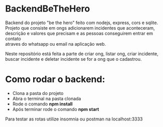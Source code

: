 # BackendBeTheHero
Backend do projeto "be the hero" feito com nodejs, express, cors e sqlite. 
Projeto que consiste em ongs adicionarem incidentes que aconteceram, descrição e valores que precisam e as pessoas conseguirem entrar em contato<br>
atraves do whatsapp ou email na aplicação web.

Neste repositório está feita a parte de criar ong, listar ong, criar incidente, buscar incidente e deletar incidente se for a ong que o cadastrou.


<h1>Como rodar o backend:</h1>
<ul>
  <li>Clona a pasta do projeto</li>
  <li>Abra o terminal na pasta clonada</li>
  <li>Rode o comando <strong>npm install</strong></li>
  <li>Após terminar rode o comando <strong>npm start</strong></li>
</ul>  

<p> Para testar as rotas utilize insomnia ou postman na localhost:3333</p>
